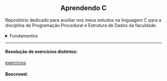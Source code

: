 <h2 align="center">Aprendendo C</h2>
Repositório dedicado para auxiliar nos meus estudos na linguagem C para a disciplina de Programação Procedural e Estrutura de Dados da faculdade.

<br>
<br>

<details>
<summary>Fundamentos</summary>

|Conteúdo|Status|
|---|---|
|Tipos de dados|✅|
|Variáveis|✅|
|Funções||
|Manipulando dados||
|Expressões e operadores||
|Condicionais e controle de fluxo||
|Estruturas de repetição||
<!-- |[exemplo](#)|✅| -->
</details>

<hr>

<h4>Resolução de exercícios distintos:</h4>

[exercicios](/exercicios)

<h4>Beecrowd:</h4>

[](/)